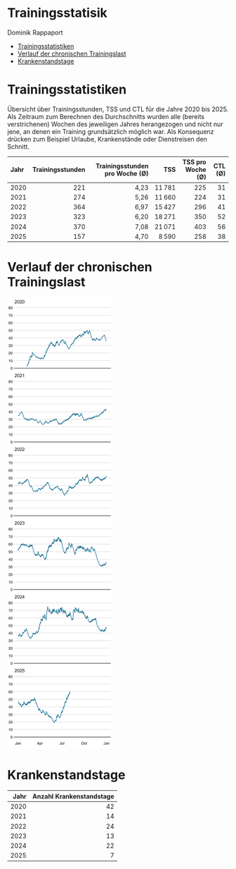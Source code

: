 Trainingsstatisik
================
Dominik Rappaport

- [Trainingsstatistiken](#trainingsstatistiken)
- [Verlauf der chronischen
  Trainingslast](#verlauf-der-chronischen-trainingslast)
- [Krankenstandstage](#krankenstandstage)

# Trainingsstatistiken

Übersicht über Trainingsstunden, TSS und CTL für die Jahre 2020 bis
2025. Als Zeitraum zum Berechnen des Durchschnitts wurden alle (bereits
verstrichenen) Wochen des jeweiligen Jahres herangezogen und nicht nur
jene, an denen ein Training grundsätzlich möglich war. Als Konsequenz
drücken zum Beispiel Urlaube, Krankenstände oder Dienstreisen den
Schnitt.

| Jahr | Trainingsstunden | Trainingsstunden pro Woche (Ø) | TSS | TSS pro Woche (Ø) | CTL (Ø) |
|:---|---:|---:|---:|---:|---:|
| 2020 | 221 | 4,23 | 11 781 | 225 | 31 |
| 2021 | 274 | 5,26 | 11 660 | 224 | 31 |
| 2022 | 364 | 6,97 | 15 427 | 296 | 41 |
| 2023 | 323 | 6,20 | 18 271 | 350 | 52 |
| 2024 | 370 | 7,08 | 21 071 | 403 | 56 |
| 2025 | 157 | 4,70 | 8 590 | 258 | 38 |

# Verlauf der chronischen Trainingslast

![](trainingload_files/figure-gfm/unnamed-chunk-2-1.png)<!-- -->

# Krankenstandstage

| Jahr | Anzahl Krankenstandstage |
|-----:|-------------------------:|
| 2020 |                       42 |
| 2021 |                       14 |
| 2022 |                       24 |
| 2023 |                       13 |
| 2024 |                       22 |
| 2025 |                        7 |
